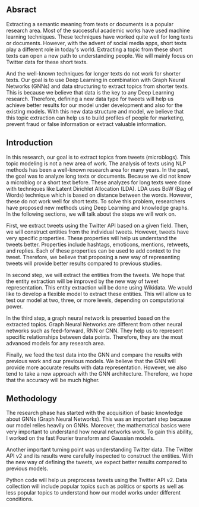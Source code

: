 ## Absract

Extracting a semantic meaning from texts or documents is a popular research area. Most of the successful academic works have used machine learning techniques. These techniques have worked quite well for long texts or documents. However, with the advent of social media apps, short texts play a different role in today's world. Extracting a topic from these short texts can open a new path to understanding people. We will mainly focus on Twitter data for these short texts.
 
And the well-known techniques for longer texts do not work for shorter texts. Our goal is to use Deep Learning in combination with Graph Neural Networks (GNNs) and data structuring to extract topics from shorter texts. This is because we believe that data is the key to any Deep Learning research. Therefore, defining a new data type for tweets will help us achieve better results for our model under development and also for the existing models. With this new data structure and model, we believe that this topic extraction can help us to build profiles of people for marketing, prevent fraud or false information or extract valuable information.


## Introduction

In this research, our goal is to extract topics from tweets (microblogs). This topic modeling is not a new area of work. The analysis of texts using NLP methods has been a well-known research area for many years. In the past, the goal was to analyze long texts or documents. Because we did not know a microblog or a short text before. These analyzes for long texts were done with techniques like Latent Dirichlet Allocation (LDA). LDA uses BoW (Bag of Words) technique which is based on distance between the words. However, these do not work well for short texts. To solve this problem, researchers have proposed new methods using Deep Learning and knowledge graphs. In the following sections, we will talk about the steps we will work on.

First, we extract tweets using the Twitter API based on a given field. Then, we will construct entities from the individual tweets. However, tweets have very specific properties. These properties will help us understand the tweets better. Properties include hashtags, emoticons, mentions, retweets, and replies. Each of these properties can be used to add context to the tweet. Therefore, we believe that proposing a new way of representing tweets will provide better results compared to previous studies.

In second step, we will extract the entities from the tweets. We hope that the entity extraction will be improved by the new way of tweet representation. This entity extraction will be done using Wikidata. We would like to develop a flexible model to extract these entities. This will allow us to test our model at two, three, or more levels, depending on computational power.

In the third step, a graph neural network is presented based on the extracted topics. Graph Neural Networks are different from other neural networks such as feed-forward, RNN or CNN. They help us to represent specific relationships between data points. Therefore, they are the most advanced models for any research area.

Finally, we feed the test data into the GNN and compare the results with previous work and our previous models. We believe that the GNN will provide more accurate results with data representation. However, we also tend to take a new approach with the GNN architecture. Therefore, we hope that the accuracy will be much higher.

## Methodology

The research phase has started with the acquisition of basic knowledge about GNNs (Graph Neural Networks). This was an important step because our model relies heavily on GNNs. Moreover, the mathematical basics were very important to understand how neural networks work. To gain this ability, I worked on the fast Fourier transform and Gaussian models.

Another important turning point was understanding Twitter data. The Twitter API v2 and its results were carefully inspected to construct the entities. With the new way of defining the tweets, we expect better results compared to previous models.

Python code will help us preprocess tweets using the Twitter API v2. Data collection will include popular topics such as politics or sports as well as less popular topics to understand how our model works under different conditions.


